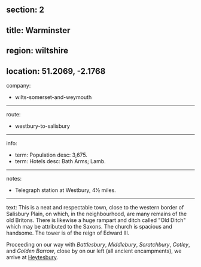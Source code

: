 section: 2
----
title: Warminster
----
region: wiltshire
----
location: 51.2069, -2.1768
----
company:
- wilts-somerset-and-weymouth
----
route:
- westbury-to-salisbury
----
info:
- term: Population
  desc: 3,675.
- term: Hotels
  desc: Bath Arms; Lamb.
----
notes:
- Telegraph station at Westbury, 4½ miles.
----
text: This is a neat and respectable town, close to the western border of Salisbury Plain, on which, in the neighbourhood, are many remains of the old Britons. There is likewise a huge rampart and ditch called "Old Ditch" which may be attributed to the Saxons. The church is spacious and handsome. The tower is of the reign of Edward III.

Proceeding on our way with *Battlesbury*, *Middlebury*, *Scratchbury*, *Cotley*, and *Golden Barrow*, close by on our left (all ancient encampments), we arrive at [Heytesbury](/stations/heytesbury).
